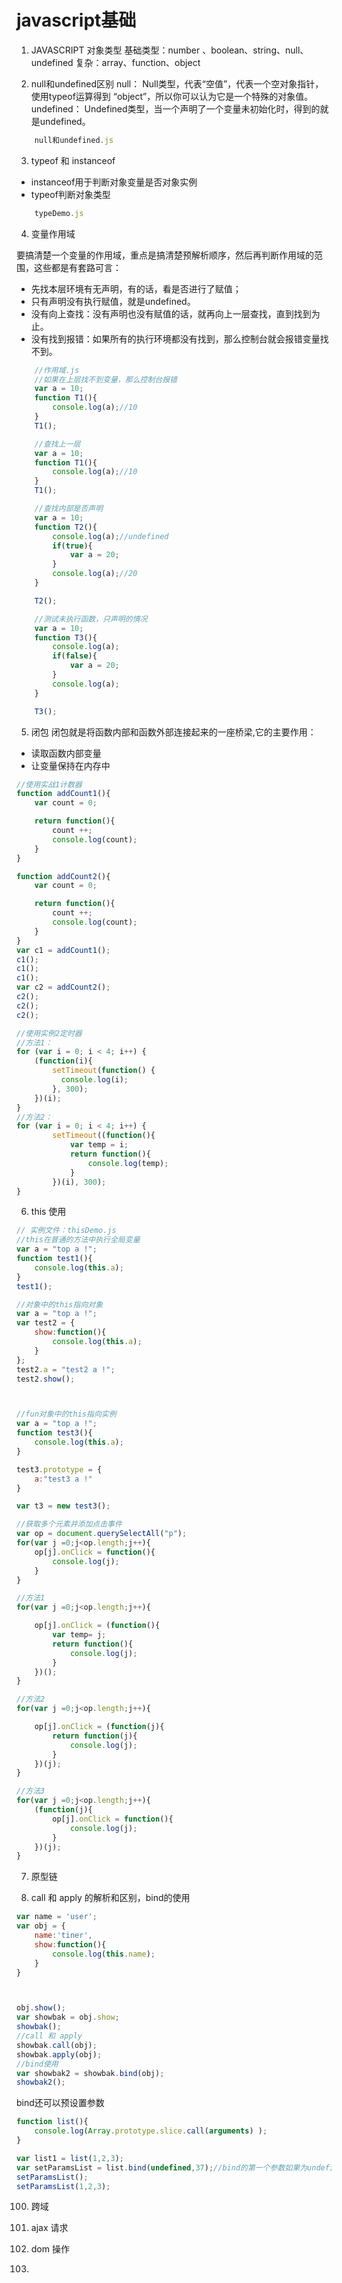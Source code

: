 # javascript基础

1. JAVASCRIPT 对象类型
基础类型：number 、boolean、string、null、undefined
复杂：array、function、object

2. null和undefined区别
null： Null类型，代表“空值”，代表一个空对象指针，使用typeof运算得到 “object”，所以你可以认为它是一个特殊的对象值。
undefined： Undefined类型，当一个声明了一个变量未初始化时，得到的就是undefined。

```javascript
    null和undefined.js
```

3. typeof 和 instanceof
- instanceof用于判断对象变量是否对象实例
- typeof判断对象类型

```javascript
    typeDemo.js
```
4. 变量作用域

要搞清楚一个变量的作用域，重点是搞清楚预解析顺序，然后再判断作用域的范围，这些都是有套路可言：
- 先找本层环境有无声明，有的话，看是否进行了赋值；
- 只有声明没有执行赋值，就是undefined。
- 没有向上查找：没有声明也没有赋值的话，就再向上一层查找，直到找到为止。
- 没有找到报错：如果所有的执行环境都没有找到，那么控制台就会报错变量找不到。

```javascript
    //作用域.js
    //如果在上层找不到变量，那么控制台报错
    var a = 10;
    function T1(){
        console.log(a);//10
    }
    T1();

    //查找上一层
    var a = 10;
    function T1(){
        console.log(a);//10
    }
    T1();

    //查找内部是否声明
    var a = 10;
    function T2(){
        console.log(a);//undefined
        if(true){
            var a = 20;
        }
        console.log(a);//20
    }

    T2();

    //测试未执行函数，只声明的情况
    var a = 10;
    function T3(){
        console.log(a);
        if(false){
            var a = 20;
        }
        console.log(a);
    }

    T3();

```


5. 闭包
闭包就是将函数内部和函数外部连接起来的一座桥梁,它的主要作用：
- 读取函数内部变量
- 让变量保持在内存中


```javascript
//使用实战1计数器
function addCount1(){
    var count = 0;

    return function(){
        count ++;
        console.log(count);
    }
}

function addCount2(){
    var count = 0;

    return function(){
        count ++;
        console.log(count);
    }
}
var c1 = addCount1();
c1();
c1();
c1();
var c2 = addCount2();
c2();
c2();
c2();

```

```javascript
//使用实例2定时器
//方法1：
for (var i = 0; i < 4; i++) {
    (function(i){
        setTimeout(function() {
          console.log(i);
        }, 300);
    })(i);
}
//方法2：
for (var i = 0; i < 4; i++) {
        setTimeout((function(){
            var temp = i;
            return function(){
                console.log(temp);
            }
        })(i), 300);
}
```

6. this 使用
```javascript
// 实例文件：thisDemo.js
//this在普通的方法中执行全局变量
var a = "top a !";
function test1(){
    console.log(this.a);
}
test1();

//对象中的this指向对象
var a = "top a !";
var test2 = {
    show:function(){
        console.log(this.a);
    }
};
test2.a = "test2 a !";
test2.show();



//fun对象中的this指向实例
var a = "top a !";
function test3(){
    console.log(this.a);
}

test3.prototype = {
    a:"test3 a !"
}

var t3 = new test3();
```

```javascript
//获取多个元素并添加点击事件
var op = document.querySelectAll("p");
for(var j =0;j<op.length;j++){
    op[j].onClick = function(){
        console.log(j);
    }
}

//方法1
for(var j =0;j<op.length;j++){

    op[j].onClick = (function(){
        var temp= j;
        return function(){
            console.log(j);
        }
    })();
}

//方法2
for(var j =0;j<op.length;j++){

    op[j].onClick = (function(j){
        return function(j){
            console.log(j);
        }
    })(j);
}

//方法3
for(var j =0;j<op.length;j++){
    (function(j){
        op[j].onClick = function(){
            console.log(j);
        }
    })(j);
}
```

7. 原型链


99. call 和 apply 的解析和区别，bind的使用

```javascript
var name = 'user';
var obj = {
    name:'tiner',
    show:function(){
        console.log(this.name);
    }
}



obj.show();
var showbak = obj.show;
showbak();
//call 和 apply
showbak.call(obj);
showbak.apply(obj);
//bind使用
var showbak2 = showbak.bind(obj);
showbak2();
```
bind还可以预设置参数
```javascript
function list(){
    console.log(Array.prototype.slice.call(arguments) );
}

var list1 = list(1,2,3);
var setParamsList = list.bind(undefined,37);//bind的第一个参数如果为undefined或者null的话，this指向全局
setParamsList();
setParamsList(1,2,3);

```
100. 跨域


101. ajax 请求

    

102. dom 操作


1111.
